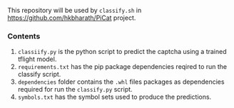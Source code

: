 This repository will be used by `classify.sh` in https://github.com/hkbharath/PiCat project.

### Contents
1. `classiify.py` is the python script to predict the captcha using a trained tflight model.
2. `requirements.txt` has the pip package dependencies reqired to run the classify script.
3. `dependencies` folder contains the `.whl` files packages as dependencies required for run the `classify.py` script.
4. `symbols.txt` has the symbol sets used to produce the predictions.